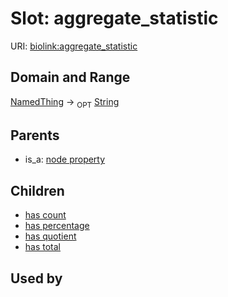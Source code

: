 
# Slot: aggregate_statistic




URI: [biolink:aggregate_statistic](https://w3id.org/biolink/vocab/aggregate_statistic)


## Domain and Range

[NamedThing](NamedThing.md) ->  <sub>OPT</sub>
 [String](types/String.md)

## Parents

 *  is_a: [node property](node_property.md)

## Children

 *  [has count](has_count.md)
 *  [has percentage](has_percentage.md)
 *  [has quotient](has_quotient.md)
 *  [has total](has_total.md)

## Used by

